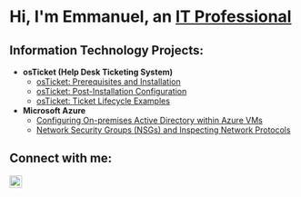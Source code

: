 <h1>Hi, I'm Emmanuel, an <a href="https://linkedin.com/in/EmmanuelBamidel">IT Professional</a></>

<h2> Information Technology Projects:</h2>

- <b>osTicket (Help Desk Ticketing System)</b>
  - [osTicket: Prerequisites and Installation](https://github.com/joshmadakorcc/osticket-prereqs)
  - [osTicket: Post-Installation Configuration](https://github.com/EmmanuelBamideleIT/post-install-config)
  - [osTicket: Ticket Lifecycle Examples](https://github.com/EmmanuelBamideleIT/ticket-lifecycle)
- <b>Microsoft Azure</b>
  - [Configuring On-premises Active Directory within Azure VMs](https://github.com/EmmanuelBamideleIT/configure-ad)
  - [Network Security Groups (NSGs) and Inspecting Network Protocols](https://github.com/EmmanuelBamideleIT/azure-network-protocols)

<h2>Connect with me:</h2>

[<img align="left" alt="Emmanuel | LinkedIn" width="22px" src="https://cdn.jsdelivr.net/npm/simple-icons@v3/icons/linkedin.svg" />][linkedin]



[linkedin]: https://linkedin.com/in/EmmanuelBamidel
